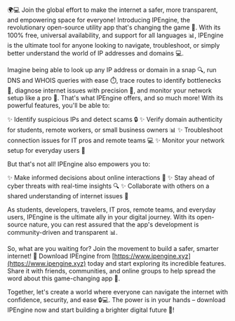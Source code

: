 🌍💻 Join the global effort to make the internet a safer, more transparent, and empowering space for everyone! Introducing IPEngine, the revolutionary open-source utility app that's changing the game 🚀. With its 100% free, universal availability, and support for all languages 📊, IPEngine is the ultimate tool for anyone looking to navigate, troubleshoot, or simply better understand the world of IP addresses and domains 💻.

Imagine being able to look up any IP address or domain in a snap 🔍, run DNS and WHOIS queries with ease ⏱️, trace routes to identify bottlenecks 📍, diagnose internet issues with precision 🔧, and monitor your network setup like a pro 👀. That's what IPEngine offers, and so much more! With its powerful features, you'll be able to:

✨ Identify suspicious IPs and detect scams 🔒
✨ Verify domain authenticity for students, remote workers, or small business owners 📊
✨ Troubleshoot connection issues for IT pros and remote teams 💻
✨ Monitor your network setup for everyday users 📡

But that's not all! IPEngine also empowers you to:

✨ Make informed decisions about online interactions 🤝
✨ Stay ahead of cyber threats with real-time insights 🔍
✨ Collaborate with others on a shared understanding of internet issues 💬

As students, developers, travelers, IT pros, remote teams, and everyday users, IPEngine is the ultimate ally in your digital journey. With its open-source nature, you can rest assured that the app's development is community-driven and transparent 📊.

So, what are you waiting for? Join the movement to build a safer, smarter internet! 💪 Download IPEngine from [https://www.ipengine.xyz](https://www.ipengine.xyz) today and start exploring its incredible features. Share it with friends, communities, and online groups to help spread the word about this game-changing app 📢.

Together, let's create a world where everyone can navigate the internet with confidence, security, and ease 🔒💻. The power is in your hands – download IPEngine now and start building a brighter digital future 🌟!